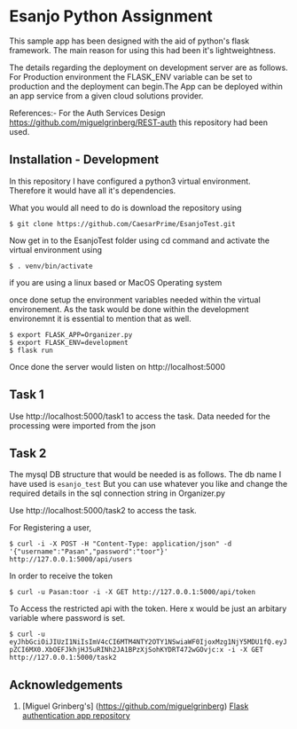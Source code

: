 # Esanjo Python Assignment

This sample app has been designed with the aid of python's flask framework. The main reason for using this had been it's lightweightness.

The details regarding the deployment on development server are as follows. For Production environment the FLASK_ENV variable can be set to production and the deployment can begin.The App can be deployed within an app service from a given cloud solutions provider.

References:- For the Auth Services Design https://github.com/miguelgrinberg/REST-auth this repository had been used.

## Installation - Development
In this repository I have configured a python3 virtual environment. Therefore it would have all it's dependencies.

What you would all need to do is download the repository using 
```
$ git clone https://github.com/CaesarPrime/EsanjoTest.git
```
Now get in to the EsanjoTest folder using cd command and activate the virtual environment using 

```
$ . venv/bin/activate 
```
if you are using a linux based or MacOS Operating system

once done setup the environment variables needed within the virtual environement. As the task would be done within the development environemnt it is essential to mention that as well.

```
$ export FLASK_APP=Organizer.py
$ export FLASK_ENV=development
$ flask run
```

Once done the server would listen on http://localhost:5000

## Task 1

Use http://localhost:5000/task1 to access the task. Data needed for the processing were imported from the json 

## Task 2
The mysql DB structure that would be needed is as follows. The db name I have used is `esanjo_test` But you can use whatever you like and change the required details in the sql connection string in Organizer.py

Use http://localhost:5000/task2 to access the task. 

For Registering a user,

```$ curl -i -X POST -H "Content-Type: application/json" -d '{"username":"Pasan","password":"toor"}' http://127.0.0.1:5000/api/users```

In order to receive the token

```$ curl -u Pasan:toor -i -X GET http://127.0.0.1:5000/api/token```

To Access the restricted api with the token. Here x would be just an arbitary variable where password is set.

```$ curl -u eyJhbGciOiJIUzI1NiIsImV4cCI6MTM4NTY2OTY1NSwiaWF0IjoxMzg1NjY5MDU1fQ.eyJpZCI6MX0.XbOEFJkhjHJ5uRINh2JA1BPzXjSohKYDRT472wGOvjc:x -i -X GET http://127.0.0.1:5000/task2 ```

## Acknowledgements
1. [Miguel Grinberg's] (https://github.com/miguelgrinberg) [Flask authentication app repository](https://github.com/miguelgrinberg/REST-auth)
